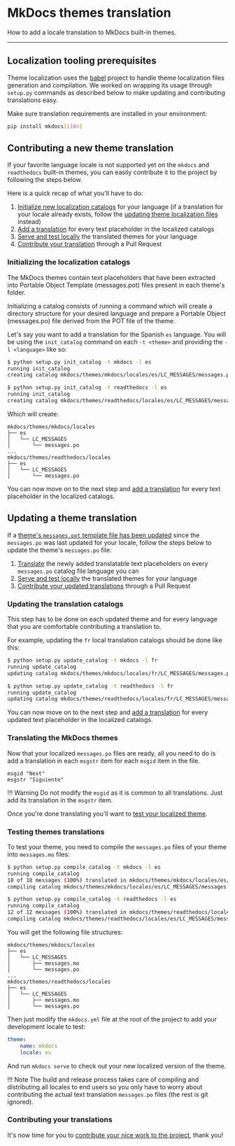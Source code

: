 # MkDocs themes translation

How to add a locale translation to MkDocs built-in themes.

---

## Localization tooling prerequisites

Theme localization uses the [babel][babel] project to handle theme localization
files generation and compilation. We worked on wrapping its usage through
`setup.py` commands as described below to make updating and contributing
translations easy.

Make sure translation requirements are installed in your environment:

```bash
pip install mkdocs[i18n]
```

[babel]: http://babel.pocoo.org/en/latest/cmdline.html

## Contributing a new theme translation

If your favorite language locale is not supported yet on the `mkdocs` and
`readthedocs` built-in themes, you can easily contribute it to the project by
following the steps below.

Here is a quick recap of what you'll have to do:

1. [Initialize new localization catalogs](#initializing-the-localization-catalogs)
for your language (if a translation for your locale already exists,
follow the [updating theme localization files](#updating-theme-localization-files)
instead)
2. [Add a translation](#translating-the-mkdocs-themes) for every text placeholder
in the localized catalogs
3. [Serve and test locally](#testing-themes-translations) the translated themes
for your language
4. [Contribute your translation](#contributing-your-translations) through a
Pull Request

### Initializing the localization catalogs

The MkDocs themes contain text placeholders that have been extracted into
Portable Object Template (messages.pot) files present in each theme's folder.

Initializing a catalog consists of running a command which will create a
directory structure for your desired language and prepare a Portable Object
(messages.po) file derived from the POT file of the theme.

Let's say you want to add a translation for the Spanish `es` language.
You will be using the `init_catalog` command on each `-t <theme>` and providing
the `-l <language>` like so:

```bash
$ python setup.py init_catalog -t mkdocs -l es
running init_catalog
creating catalog mkdocs/themes/mkdocs/locales/es/LC_MESSAGES/messages.po based on mkdocs/themes/mkdocs/messages.pot

$ python setup.py init_catalog -t readthedocs -l es
running init_catalog
creating catalog mkdocs/themes/readthedocs/locales/es/LC_MESSAGES/messages.po based on mkdocs/themes/readthedocs/messages.pot
```

Which will create:

```text
mkdocs/themes/mkdocs/locales
├── es
│   └── LC_MESSAGES
│       └── messages.po
...
mkdocs/themes/readthedocs/locales
├── es
│   └── LC_MESSAGES
│       └── messages.po
```

You can now move on to the next step and [add a translation](#translating-the-mkdocs-themes)
for every text placeholder in the localized catalogs.

## Updating a theme translation

If a [theme's `messages.pot` template file has been updated](/user-guide/custom-themes/#localizing-themes)
since the `messages.po` was last updated for your locale, follow the steps below
to update the theme's `messages.po` file:

1. [Translate](#translating-the-mkdocs-themes) the newly added translatable text
placeholders on every `messages.po` catalog file language you can
2. [Serve and test locally](#testing-themes-translations) the translated themes
for your language
3. [Contribute your updated translations](#contributing-your-translations)
through a Pull Request

### Updating the translation catalogs

This step has to be done on each updated theme and for every language that you
are comfortable contributing a translation to.

For example, updating the `fr` local translation catalogs should be done like
this:

```bash
$ python setup.py update_catalog -t mkdocs -l fr
running update_catalog
updating catalog mkdocs/themes/mkdocs/locales/fr/LC_MESSAGES/messages.po based on mkdocs/themes/mkdocs/messages.pot

$ python setup.py update_catalog -t readthedocs -l fr
running update_catalog
updating catalog mkdocs/themes/readthedocs/locales/fr/LC_MESSAGES/messages.po based on mkdocs/themes/readthedocs/messages.pot
```

You can now move on to the next step and [add a translation](#translating-the-mkdocs-themes)
for every updated text placeholder in the localized catalogs.

### Translating the MkDocs themes

Now that your localized `messages.po` files are ready, all you need to do is
add a translation in each `msgstr` item for each `msgid` item in the file.

```text
msgid "Next"
msgstr "Siguiente"
```

!!! Warning
    Do not modify the `msgid` as it is common to all translations. Just add
    its translation in the `msgstr` item.

Once you're done translating you'll want to [test your localized theme](#testing-theme-translations).

### Testing themes translations

To test your theme, you need to compile the `messages.po` files of your theme
into `messages.mo` files:

```bash
$ python setup.py compile_catalog -t mkdocs -l es
running compile_catalog
18 of 18 messages (100%) translated in mkdocs/themes/mkdocs/locales/es/LC_MESSAGES/messages.po
compiling catalog mkdocs/themes/mkdocs/locales/es/LC_MESSAGES/messages.po to mkdocs/themes/mkdocs/locales/es/LC_MESSAGES/messages.mo

$ python setup.py compile_catalog -t readthedocs -l es
running compile_catalog
12 of 12 messages (100%) translated in mkdocs/themes/readthedocs/locales/es/LC_MESSAGES/messages.po
compiling catalog mkdocs/themes/readthedocs/locales/es/LC_MESSAGES/messages.po to mkdocs/themes/readthedocs/locales/es/LC_MESSAGES/messages.mo
```

You will get the following file structures:

```text
mkdocs/themes/mkdocs/locales
├── es
│   └── LC_MESSAGES
│       ├── messages.mo
│       └── messages.po
...
mkdocs/themes/readthedocs/locales
├── es
│   └── LC_MESSAGES
│       ├── messages.mo
│       └── messages.po
```

Then just modify the `mkdocs.yml` file at the root of the project to add your
development locale to test:

```yaml
theme:
    name: mkdocs
    locale: es
```

And run `mkdocs serve` to check out your new localized version of the theme.

!!! Note
    The build and release process takes care of compiling and distributing
    all locales to end users so you only have to worry about contributing the
    actual text translation `messages.po` files (the rest is git ignored).

### Contributing your translations

It's now time for you to [contribute your nice work to the project][contribute],
thank you!

[contribute]: contributing.md
